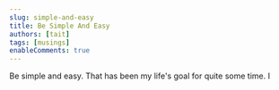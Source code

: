 ```yaml
---
slug: simple-and-easy
title: Be Simple And Easy
authors: [tait]
tags: [musings]
enableComments: true
---
```


Be simple and easy. That has been my life's goal for quite some time. <!-- truncate --> I

